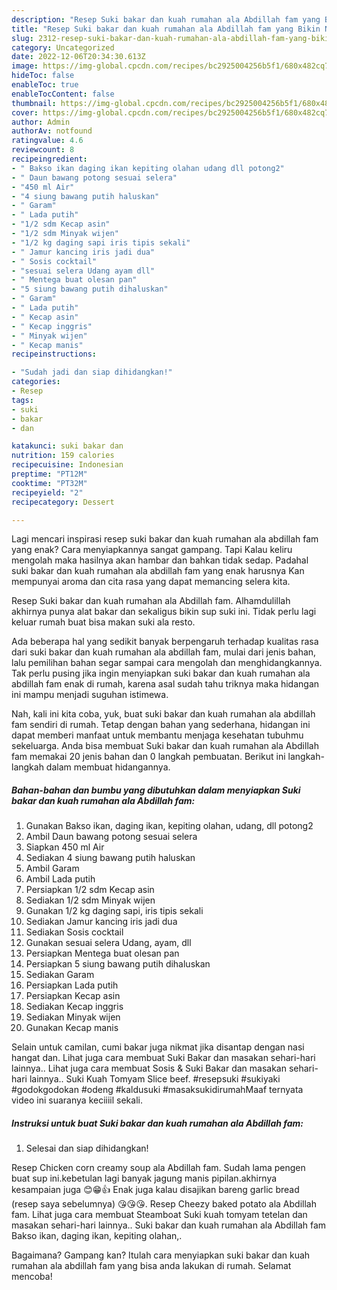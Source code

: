 ```yaml
---
description: "Resep Suki bakar dan kuah rumahan ala Abdillah fam yang Bikin Ngiler, Buat Buka Puasa Enak"
title: "Resep Suki bakar dan kuah rumahan ala Abdillah fam yang Bikin Ngiler, Buat Buka Puasa Enak"
slug: 2312-resep-suki-bakar-dan-kuah-rumahan-ala-abdillah-fam-yang-bikin-ngiler-buat-buka-puasa-enak
category: Uncategorized
date: 2022-12-06T20:34:30.613Z
image: https://img-global.cpcdn.com/recipes/bc2925004256b5f1/680x482cq70/suki-bakar-dan-kuah-rumahan-ala-abdillah-fam-foto-resep-utama.jpg
hideToc: false
enableToc: true
enableTocContent: false
thumbnail: https://img-global.cpcdn.com/recipes/bc2925004256b5f1/680x482cq70/suki-bakar-dan-kuah-rumahan-ala-abdillah-fam-foto-resep-utama.jpg
cover: https://img-global.cpcdn.com/recipes/bc2925004256b5f1/680x482cq70/suki-bakar-dan-kuah-rumahan-ala-abdillah-fam-foto-resep-utama.jpg
author: Admin
authorAv: notfound
ratingvalue: 4.6
reviewcount: 8
recipeingredient:
- " Bakso ikan daging ikan kepiting olahan udang dll potong2"
- " Daun bawang potong sesuai selera"
- "450 ml Air"
- "4 siung bawang putih haluskan"
- " Garam"
- " Lada putih"
- "1/2 sdm Kecap asin"
- "1/2 sdm Minyak wijen"
- "1/2 kg daging sapi iris tipis sekali"
- " Jamur kancing iris jadi dua"
- " Sosis cocktail"
- "sesuai selera Udang ayam dll"
- " Mentega buat olesan pan"
- "5 siung bawang putih dihaluskan"
- " Garam"
- " Lada putih"
- " Kecap asin"
- " Kecap inggris"
- " Minyak wijen"
- " Kecap manis"
recipeinstructions:

- "Sudah jadi dan siap dihidangkan!"
categories:
- Resep
tags:
- suki
- bakar
- dan

katakunci: suki bakar dan 
nutrition: 159 calories
recipecuisine: Indonesian
preptime: "PT12M"
cooktime: "PT32M"
recipeyield: "2"
recipecategory: Dessert

---
```



Lagi mencari inspirasi resep suki bakar dan kuah rumahan ala abdillah fam yang enak? Cara menyiapkannya sangat gampang. Tapi Kalau keliru mengolah maka hasilnya akan hambar dan bahkan tidak sedap. Padahal suki bakar dan kuah rumahan ala abdillah fam yang enak harusnya Kan mempunyai aroma dan cita rasa yang dapat memancing selera kita.


Resep Suki bakar dan kuah rumahan ala Abdillah fam. Alhamdulillah akhirnya punya alat bakar dan sekaligus bikin sup suki ini. Tidak perlu lagi keluar rumah buat bisa makan suki ala resto.

Ada beberapa hal yang sedikit banyak berpengaruh terhadap kualitas rasa dari suki bakar dan kuah rumahan ala abdillah fam, mulai dari jenis bahan, lalu pemilihan bahan segar sampai cara mengolah dan menghidangkannya. Tak perlu pusing jika ingin menyiapkan suki bakar dan kuah rumahan ala abdillah fam enak di rumah, karena asal sudah tahu triknya maka hidangan ini mampu menjadi suguhan istimewa.


Nah, kali ini kita coba, yuk, buat suki bakar dan kuah rumahan ala abdillah fam sendiri di rumah. Tetap dengan bahan yang sederhana, hidangan ini dapat memberi manfaat untuk membantu menjaga kesehatan tubuhmu sekeluarga. Anda bisa membuat Suki bakar dan kuah rumahan ala Abdillah fam memakai 20 jenis bahan dan 0 langkah pembuatan. Berikut ini langkah-langkah dalam membuat hidangannya.

<!--inarticleads1-->

##### Bahan-bahan dan bumbu yang dibutuhkan dalam menyiapkan Suki bakar dan kuah rumahan ala Abdillah fam:

1. Gunakan  Bakso ikan, daging ikan, kepiting olahan, udang, dll potong2
1. Ambil  Daun bawang potong sesuai selera
1. Siapkan 450 ml Air
1. Sediakan 4 siung bawang putih haluskan
1. Ambil  Garam
1. Ambil  Lada putih
1. Persiapkan 1/2 sdm Kecap asin
1. Sediakan 1/2 sdm Minyak wijen
1. Gunakan 1/2 kg daging sapi, iris tipis sekali
1. Sediakan  Jamur kancing iris jadi dua
1. Sediakan  Sosis cocktail
1. Gunakan sesuai selera Udang, ayam, dll
1. Persiapkan  Mentega buat olesan pan
1. Persiapkan 5 siung bawang putih dihaluskan
1. Sediakan  Garam
1. Persiapkan  Lada putih
1. Persiapkan  Kecap asin
1. Sediakan  Kecap inggris
1. Sediakan  Minyak wijen
1. Gunakan  Kecap manis


Selain untuk camilan, cumi bakar juga nikmat jika disantap dengan nasi hangat dan. Lihat juga cara membuat Suki Bakar dan masakan sehari-hari lainnya.. Lihat juga cara membuat Sosis &amp; Suki Bakar dan masakan sehari-hari lainnya.. Suki Kuah Tomyam Slice beef. #resepsuki #sukiyaki #godokgodokan #odeng #kaldusuki #masaksukidirumahMaaf ternyata video ini suaranya keciiiil sekali. 

<!--inarticleads2-->

##### Instruksi untuk buat Suki bakar dan kuah rumahan ala Abdillah fam:


1. Selesai dan siap dihidangkan!

Resep Chicken corn creamy soup ala Abdillah fam. Sudah lama pengen buat sup ini.kebetulan lagi banyak jagung manis pipilan.akhirnya kesampaian juga 😊😁👍 Enak juga kalau disajikan bareng garlic bread (resep saya sebelumnya) 😘😘😘. Resep Cheezy baked potato ala Abdillah fam. Lihat juga cara membuat Steamboat Suki kuah tomyam tetelan dan masakan sehari-hari lainnya.. Suki bakar dan kuah rumahan ala Abdillah fam Bakso ikan, daging ikan, kepiting olahan,. 

Bagaimana? Gampang kan? Itulah cara menyiapkan suki bakar dan kuah rumahan ala abdillah fam yang bisa anda lakukan di rumah. Selamat mencoba!
